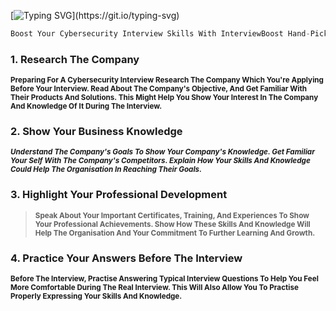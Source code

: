 [![Typing SVG](https://readme-typing-svg.herokuapp.com?font=Goblin+One&color=00FF00&width=600&lines=Interview+Boost;)](https://git.io/typing-svg)

```js
Boost Your Cybersecurity Interview Skills With InterviewBoost Hand-Picked Questions, Real-World Tasks, And Expert Advice
```
### 1. Research The Company

<sup> **Preparing For A Cybersecurity Interview Research The Company Which You're Applying Before Your Interview.
Read About The Company's Objective, And Get Familiar With Their Products And Solutions.
This Might Help You Show Your Interest In The Company And Knowledge Of It During The Interview. </sup>**

### 2. Show Your Business Knowledge

<sup> ***Understand The Company's Goals To Show Your Company's Knowledge. Get Familiar Your Self With The Company's Competitors.
Explain How Your Skills And Knowledge Could Help The Organisation In Reaching Their Goals. </sup>***

### 3. Highlight Your Professional Development

> <sup> **Speak About Your Important Certificates, Training, And Experiences To Show Your Professional Achievements.
Show How These Skills And Knowledge Will Help The Organisation And Your Commitment To Further Learning And Growth.</sup>**



### 4. Practice Your Answers Before The Interview

<sup>**Before The Interview, Practise Answering Typical Interview Questions To Help You Feel More Comfortable During The Real Interview. This Will Also Allow You To Practise Properly Expressing Your Skills And Knowledge.</sup>**

